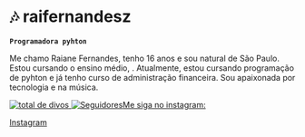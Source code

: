 

# 🎶 raifernandesz

**`Programadora pyhton`**

Me chamo Raiane Fernandes, tenho 16 anos e sou natural de São Paulo. Estou cursando o ensino médio, . Atualmente, estou cursando programação de pyhton e já tenho curso de administração financeira. Sou apaixonada por tecnologia e na música.

<p align="left">
</a> 
    <a href="https://github.com/raifernandesz?tab=repositories&sort=stargazers">
        <img 
            alt= "total de divos" 
            title=" total de divos GitHub" 
            src="https://custom-icon-badges.demolab.com/github/stars/raifernandesz?color=55960c&style=for-the-badge&labelColor=488207&logo=star&label=estrelas"
        />
    </a>
    <a href="https://github.com/raifernandesz?tab=followers">
        <img 
            alt="Seguidores" 
            title="Me siga no GitHub" 
            src="https://custom-icon-badges.demolab.com/github/followers/Larissakich?color=236ad3&labelColor=1155ba&style=for-the-badge&logo=github&label=Seguidores&logoColor=blue"

            
### Me siga no instagram:
[Instagram](https://www.instagram.com/raif_ernandes)




            
        
    
